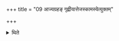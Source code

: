 +++
title = "09 आज्यग्रहङ् गृह्णीयात्तेजस्कामस्येत्युक्तम्"

+++

<details><summary>थिते</summary>

आज्यग्रहं गृह्णीयात्तेजस्कामस्येत्युक्तम् ९
</details>
